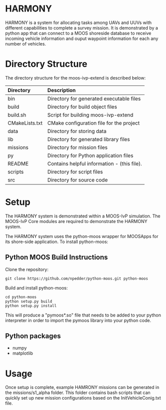 # HARMONY
HARMONY is a system for allocating tasks among UAVs and UUVs with different capabilities to complete a survey mission. It is demonstrated by a python app that can connect to a MOOS shoreside database to receive incoming vehicle information and ouput waypoint information for each any number of vehicles.

# Directory Structure

The directory structure for the moos-ivp-extend is described below:

| Directory        | Description                                 |
|:---------------- |:------------------------------------------- |
| bin              | Directory for generated executable files    |
| build            | Directory for build object files            |
| build.sh         | Script for building moos-ivp-extend         |
| CMakeLists.txt   | CMake configuration file for the project    |
| data             | Directory for storing data                  |
| lib              | Directory for generated library files       |
| missions         | Directory for mission files                 |
| py               | Directory for Python application files      |
| README           | Contains helpful information - (this file). |
| scripts          | Directory for script files                  |
| src              | Directory for source code                   |


# Setup
The HARMONY system is demonstrated within a MOOS-IvP simulation. The MOOS-IvP Core modules are required to demonstrate the HARMONY system. 


The HARMONY system uses the python-moos wrapper for MOOSApps for its shore-side application. 
To install python-moos:

## Python MOOS Build Instructions
Clone the repository:

```
git clone https://github.com/npedder/python-moos.git python-moos
```

Build and install python-moos:

```
cd python-moos
python setup.py build
python setup.py install
```

This will produce a "pymoos*.so" file that needs to be added to your python interpreter in order to import the pymoos library into your python code. 

## Python packages
- numpy
- matplotlib
  
# Usage
Once setup is complete, example HAMRONY missions can be generated in the missions/s1_alpha folder. This folder contains bash scripts that can quickly set up new mission configurations based on the InitVehicleConig.txt file. 


